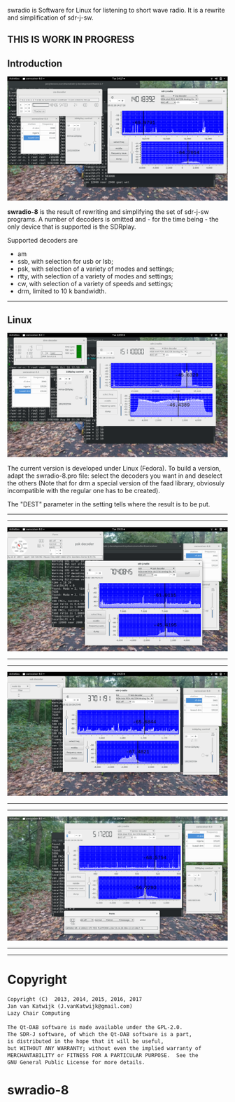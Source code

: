 
swradio is  Software for Linux for listening to short wave radio.
It is a  rewrite and simplification of sdr-j-sw.


THIS IS WORK IN PROGRESS
------------------------------------------------------------------
Introduction
------------------------------------------------------------------

![swradio-8 with SDRplay as device](/Screenshot-swradio-1.png?raw=true)

**swradio-8** is the result of rewriting and simplifying the set of sdr-j-sw programs. A number of decoders is omitted and - for the time being - the only
device that is supported is the SDRplay.

Supported decoders are
* am
* ssb, with selection for usb or lsb;
* psk, with selection of a variety of modes and settings;
* rtty, with selection of a variety of modes and settings;
* cw, with selection of a variety of speeds and settings;
* drm, limited to 10 k bandwidth.

------------------------------------------------------------------
Linux
------------------------------------------------------------------
![swradio-8](Screenshot-swradio-2.png?raw=true)

The current version is developed under Linux (Fedora).
To build a version, adapt the swradio-8.pro file: select the decoders
you want in and deselect the others (Note that for drm a special
version of the faad library, obviosuly incompatible with the regular one
has to be created).

The "DEST" parameter in the setting tells where the result is to be put.

-------------------------------------------------------------------------
-------------------------------------------------------------------------
![swradio-8](/Screenshot-swradio-3.png?raw=true)

--------------------------------------------------------------------------
--------------------------------------------------------------------------
![swradio-8](/Screenshot-swradio-4.png?raw=true)

--------------------------------------------------------------------------
--------------------------------------------------------------------------
![swradio-8](/Screenshot-swradio-5.png?raw=true)

--------------------------------------------------------------------------
--------------------------------------------------------------------------

# Copyright


	Copyright (C)  2013, 2014, 2015, 2016, 2017
	Jan van Katwijk (J.vanKatwijk@gmail.com)
	Lazy Chair Computing

	The Qt-DAB software is made available under the GPL-2.0.
	The SDR-J software, of which the Qt-DAB software is a part, 
	is distributed in the hope that it will be useful,
	but WITHOUT ANY WARRANTY; without even the implied warranty of
	MERCHANTABILITY or FITNESS FOR A PARTICULAR PURPOSE.  See the
	GNU General Public License for more details.

# swradio-8
